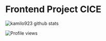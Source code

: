 # Frontend Project CICE

![kamilo923 github stats](https://github-readme-stats.vercel.app/api?username=kamilo923&theme=vue-dark&show_icons=true)

![Profile views](https://gpvc.arturio.dev/kamilo923)  

